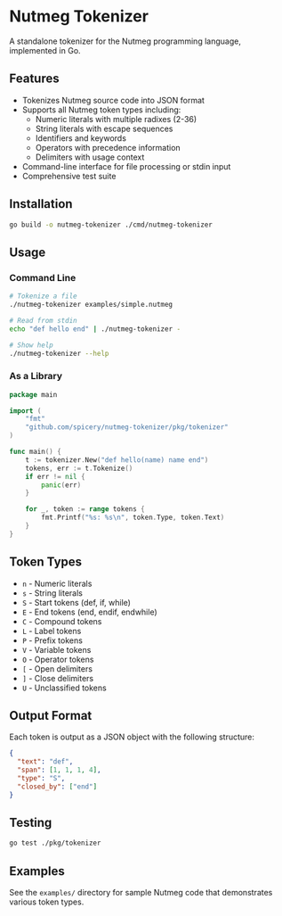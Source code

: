 # Nutmeg Tokenizer

A standalone tokenizer for the Nutmeg programming language, implemented in Go.

## Features

- Tokenizes Nutmeg source code into JSON format
- Supports all Nutmeg token types including:
  - Numeric literals with multiple radixes (2-36)
  - String literals with escape sequences
  - Identifiers and keywords
  - Operators with precedence information
  - Delimiters with usage context
- Command-line interface for file processing or stdin input
- Comprehensive test suite

## Installation

```bash
go build -o nutmeg-tokenizer ./cmd/nutmeg-tokenizer
```

## Usage

### Command Line

```bash
# Tokenize a file
./nutmeg-tokenizer examples/simple.nutmeg

# Read from stdin
echo "def hello end" | ./nutmeg-tokenizer -

# Show help
./nutmeg-tokenizer --help
```

### As a Library

```go
package main

import (
    "fmt"
    "github.com/spicery/nutmeg-tokenizer/pkg/tokenizer"
)

func main() {
    t := tokenizer.New("def hello(name) name end")
    tokens, err := t.Tokenize()
    if err != nil {
        panic(err)
    }

    for _, token := range tokens {
        fmt.Printf("%s: %s\n", token.Type, token.Text)
    }
}
```

## Token Types

- `n` - Numeric literals
- `s` - String literals
- `S` - Start tokens (def, if, while)
- `E` - End tokens (end, endif, endwhile)
- `C` - Compound tokens
- `L` - Label tokens
- `P` - Prefix tokens
- `V` - Variable tokens
- `O` - Operator tokens
- `[` - Open delimiters
- `]` - Close delimiters
- `U` - Unclassified tokens

## Output Format

Each token is output as a JSON object with the following structure:

```json
{
  "text": "def",
  "span": [1, 1, 1, 4],
  "type": "S",
  "closed_by": ["end"]
}
```

## Testing

```bash
go test ./pkg/tokenizer
```

## Examples

See the `examples/` directory for sample Nutmeg code that demonstrates various token types.